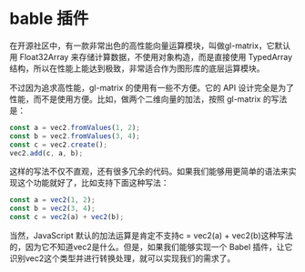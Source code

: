 # bable 插件

在开源社区中，有一款非常出色的高性能向量运算模块，叫做gl-matrix，它默认用 Float32Array 来存储计算数据，不使用对象构造，而是直接使用 TypedArray 结构，所以在性能上能达到极致，非常适合作为图形库的底层运算模块。

不过因为追求高性能，gl-matrix 的使用有一些不方便。它的 API 设计完全是为了性能，而不是使用方便。比如，做两个二维向量的加法，按照 gl-matrix 的写法是：

```js
const a = vec2.fromValues(1, 2);
const b = vec2.fromValues(3, 4);
const c = vec2.create();
vec2.add(c, a, b);
```

这样的写法不仅不直观，还有很多冗余的代码。如果我们能够用更简单的语法来实现这个功能就好了，比如支持下面这种写法：

```js
const a = vec2(1, 2);
const b = vec2(3, 4);
const c = vec2(a) + vec2(b);
```

当然，JavaScript 默认的加法运算是肯定不支持c = vec2(a) + vec2(b)这种写法的，因为它不知道vec2是什么。但是，如果我们能够实现一个 Babel 插件，让它识别vec2这个类型并进行转换处理，就可以实现我们的需求了。
